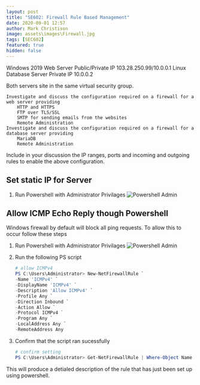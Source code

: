 ```yaml
---
layout: post
title: "SE602: Firewall Rule Based Management"
date: 2020-09-01 12:57
author: Mark Christison
image: assets\images\Firewall.jpg
tags: [SEC602]
featured: true
hidden: false
---
```


Windows 2019 Web Server Public/Private IP 103.28.250.99/10.0.0.1
Linux Database Server Private IP 10.0.0.2

Both servers site in the same virtual security group.

    Investigate and discuss the configuration required on a firewall for a web server providing
        HTTP and HTTPS
        FTP over TLS/SSL
        SMTP for sending emails from the websites
        Remote Administration
    Investigate and discuss the configuration required on a firewall for a database server providing
        MariaDB
        Remote Administration

Include in your discussion the IP ranges, ports and incoming and outgoing rules to enable the above configuration.

## Set static IP for Server

1. Run Powershell with Administrator Privilages
   ![Powershell Admin](https://mckevmeister.github.io/assets/images/AllowICMP.png)

## Allow ICMP Echo Reply though Powershell

Windows firewall by default will block all ping requests. To allow this to occur follow these steps

1. Run Powershell with Administrator Privilages
   ![Powershell Admin](https://mckevmeister.github.io/assets/images/AllowICMP.png)
2. Run the following PS script

   ```powershell
   # allow ICMPv4
   PS C:\Users\Administrator> New-NetFirewallRule `
   -Name 'ICMPv4' `
   -DisplayName 'ICMPv4' `
   -Description 'Allow ICMPv4' `
   -Profile Any `
   -Direction Inbound `
   -Action Allow `
   -Protocol ICMPv4 `
   -Program Any `
   -LocalAddress Any `
   -RemoteAddress Any
   ```

3. Confirm that the script ran sucessfully

   ```powershell
   # confirm setting
   PS C:\Users\Administrator> Get-NetFirewallRule | Where-Object Name -Like 'ICMPv4'
   ```

This will produce a detialed description of the rule that has just been set up using powershell.
